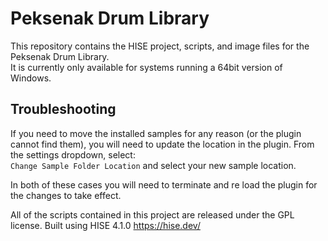 # Peksenak Drum Library  
This repository contains the HISE project, scripts, and image files for the Peksenak Drum Library.  
It is currently only available for systems running a 64bit version of Windows.  

## Troubleshooting  

If you need to move the installed samples for any reason (or the plugin cannot find them), you will need to update the location in the plugin. From the settings dropdown, select:  
`Change Sample Folder Location` and select your new sample location.  

In both of these cases you will need to terminate and re load the plugin for the changes to take effect.  

All of the scripts contained in this project are released under the GPL license.
Built using HISE 4.1.0 https://hise.dev/
